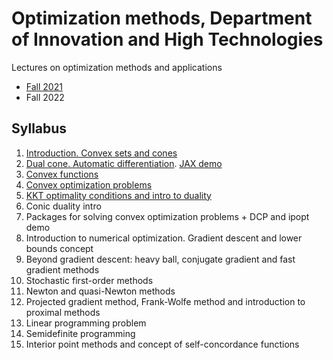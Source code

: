 # Optimization methods, Department of Innovation and High Technologies
Lectures on optimization methods and applications

- [Fall 2021](./Fall2021)
- Fall 2022

## Syllabus

1. [Introduction. Convex sets and cones](./Fall2022/01-IntroConvSets/lecture1.pdf)
2. [Dual cone. Automatic differentiation](./Fall2022/02-DualConesAutodiff/lecture2.pdf). [JAX demo](./Fall2022/02-DualConesAutodiff/jax_autodiff_tutorial.ipynb)
3. [Convex functions](./Fall2022/03-ConvexFunc/lecture3.pdf)
4. [Convex optimization problems](./Fall2022/04-ConvexProblem/lecture4.pdf)
5. [KKT optimality conditions and intro to duality](./Fall2022/05-KKT/lecture5.pdf)
6. Conic duality intro
7. Packages for solving convex optimization problems + DCP and ipopt demo
8. Introduction to numerical optimization. Gradient descent and lower bounds concept
9. Beyond gradient descent: heavy ball, conjugate gradient and fast gradient methods
10. Stochastic first-order methods
11. Newton and quasi-Newton methods
12. Projected gradient method, Frank-Wolfe method and introduction to proximal methods
13. Linear programming problem
14. Semidefinite programming
15. Interior point methods and concept of self-concordance functions 
